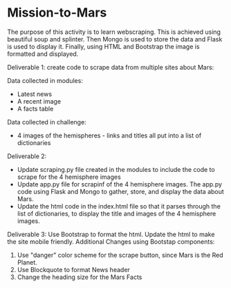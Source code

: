 # Mission-to-Mars
The purpose of this activity is to learn webscraping. This is achieved using beautiful soup and splinter. Then Mongo is used to store the data and Flask is used to display it. Finally, using HTML and Bootstrap the image is formatted and displayed.

Deliverable 1:
create code to scrape data from multiple sites about Mars: 

Data collected in modules:
* Latest news
* A recent image
* A facts table

Data collected in challenge:
* 4 images of the hemispheres - links and titles all put into a list of dictionaries

Deliverable 2:
* Update scraping.py file created in the modules to include the code to scrape for the 4 hemisphere images
* Update app.py file for scrapinf of the 4 hemisphere images. The app.py code using Flask and Mongo to  gather, store, and display the data about Mars.
* Update the html code in the index.html file so that it parses through the list of dictionaries, to display the title and images of the 4 hemisphere images.

Deliverable 3:
Use Bootstrap to format the html. Update the html to make the site mobile friendly. Additional Changes using Bootstap components: 
1. Use "danger" color scheme for the scrape button, since Mars is the Red Planet.
2. Use Blockquote to format News header
3. Change the heading size for the Mars Facts
